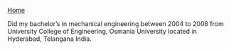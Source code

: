 [Home](https://pmangalapally.github.io/)


Did my bachelor’s in mechanical engineering between 2004 to 2008 from University College of Engineering, Osmania University located in Hyderabad, Telangana India.